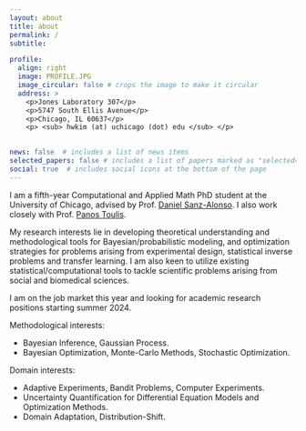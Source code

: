 ```yaml
---
layout: about
title: about
permalink: /
subtitle: 

profile:
  align: right
  image: PROFILE.JPG
  image_circular: false # crops the image to make it circular
  address: >
    <p>Jones Laboratory 307</p>
    <p>5747 South Ellis Avenue</p>
    <p>Chicago, IL 60637</p>
    <p> <sub> hwkim (at) uchicago (dot) edu </sub> </p>
    

news: false  # includes a list of news items
selected_papers: false # includes a list of papers marked as "selected={true}"
social: true  # includes social icons at the bottom of the page
---
```


I am a fifth-year Computational and Applied Math PhD student at the University of Chicago, advised by Prof. [Daniel Sanz-Alonso](https://sites.google.com/a/uchicago.edu/sanz-alonso/about?authuser=0). I also work closely with Prof. [Panos Toulis](https://www.ptoulis.com/).

My research interests lie in developing theoretical understanding and methodological tools for Bayesian/probabilistic modeling, and optimization strategies for problems arising from experimental design, statistical inverse problems and transfer learning. I am also keen to utilize existing statistical/computational tools to tackle scientific problems arising from social and biomedical sciences.

I am on the job market this year and looking for academic research positions starting summer 2024.
  
Methodological interests:
* Bayesian Inference, Gaussian Process.
* Bayesian Optimization, Monte-Carlo Methods, Stochastic Optimization.

Domain interests:
* Adaptive Experiments, Bandit Problems, Computer Experiments.
* Uncertainty Quantification for Differential Equation Models and Optimization Methods.
* Domain Adaptation, Distribution-Shift.



